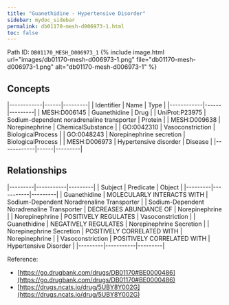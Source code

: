 ```yaml
---
title: "Guanethidine - Hypertensive Disorder"
sidebar: mydoc_sidebar
permalink: db01170-mesh-d006973-1.html
toc: false 
---
```



Path ID: `DB01170_MESH_D006973_1`
{% include image.html url="images/db01170-mesh-d006973-1.png" file="db01170-mesh-d006973-1.png" alt="db01170-mesh-d006973-1" %}

## Concepts

|------------|------|---------|
| Identifier | Name | Type    |
|------------|------|---------|
| MESH:D006145 | Guanethidine | Drug |
| UniProt:P23975 | Sodium-dependent noradrenaline transporter | Protein |
| MESH:D009638 | Norepinephrine | ChemicalSubstance |
| GO:0042310 | Vasoconstriction | BiologicalProcess |
| GO:0048243 | Norepinephrine secretion | BiologicalProcess |
| MESH:D006973 | Hypertensive disorder | Disease |
|------------|------|---------|

## Relationships

|---------|-----------|---------|
| Subject | Predicate | Object  |
|---------|-----------|---------|
| Guanethidine | MOLECULARLY INTERACTS WITH | Sodium-Dependent Noradrenaline Transporter |
| Sodium-Dependent Noradrenaline Transporter | DECREASES ABUNDANCE OF | Norepinephrine |
| Norepinephrine | POSITIVELY REGULATES | Vasoconstriction |
| Guanethidine | NEGATIVELY REGULATES | Norepinephrine Secretion |
| Norepinephrine Secretion | POSITIVELY CORRELATED WITH | Norepinephrine |
| Vasoconstriction | POSITIVELY CORRELATED WITH | Hypertensive Disorder |
|---------|-----------|---------|

Reference: 
  - [https://go.drugbank.com/drugs/DB01170#BE0000486](https://go.drugbank.com/drugs/DB01170#BE0000486)
  - [https://drugs.ncats.io/drug/5UBY8Y002G](https://drugs.ncats.io/drug/5UBY8Y002G)
